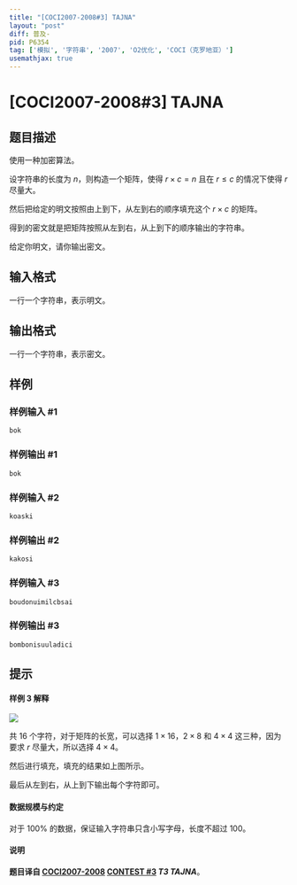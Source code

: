 ```yaml
---
title: "[COCI2007-2008#3] TAJNA"
layout: "post"
diff: 普及-
pid: P6354
tag: ['模拟', '字符串', '2007', 'O2优化', 'COCI（克罗地亚）']
usemathjax: true
---
```


# [COCI2007-2008#3] TAJNA
## 题目描述

使用一种加密算法。

设字符串的长度为 $n$，则构造一个矩阵，使得 $r\times c=n$ 且在 $r\le c$ 的情况下使得 $r$ 尽量大。

然后把给定的明文按照由上到下，从左到右的顺序填充这个 $r\times c$ 的矩阵。

得到的密文就是把矩阵按照从左到右，从上到下的顺序输出的字符串。

给定你明文，请你输出密文。
## 输入格式

一行一个字符串，表示明文。
## 输出格式

一行一个字符串，表示密文。
## 样例

### 样例输入 #1
```
bok
```
### 样例输出 #1
```
bok
```
### 样例输入 #2
```
koaski
```
### 样例输出 #2
```
kakosi
```
### 样例输入 #3
```
boudonuimilcbsai
```
### 样例输出 #3
```
bombonisuuladici
```
## 提示

#### 样例 3 解释

![](https://cdn.luogu.com.cn/upload/image_hosting/n13lgixw.png)

共 $16$ 个字符，对于矩阵的长宽，可以选择 $1\times 16$，$2\times 8$ 和 $4\times 4$ 这三种，因为要求 $r$ 尽量大，所以选择 $4\times 4$。

然后进行填充，填充的结果如上图所示。

最后从左到右，从上到下输出每个字符即可。 

#### 数据规模与约定

对于 $100\%$ 的数据，保证输入字符串只含小写字母，长度不超过 $100$。

#### 说明

**题目译自 [COCI2007-2008](https://hsin.hr/coci/archive/2007_2008/) [CONTEST #3](https://hsin.hr/coci/archive/2007_2008/contest3_tasks.pdf) *T3 TAJNA***。
